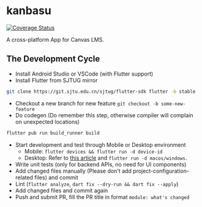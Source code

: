 # kanbasu

[![Coverage Status](https://coveralls.io/repos/github/BugenZhao/kanbasu/badge.svg?branch=main&t=JNOXuu)](https://coveralls.io/github/BugenZhao/kanbasu?branch=main)

A cross-platform App for Canvas LMS.

## The Development Cycle

- Install Android Studio or VSCode (with Flutter support)
- Install Flutter from SJTUG mirror

```bash
git clone https://git.sjtu.edu.cn/sjtug/flutter-sdk flutter -b stable
```

- Checkout a new branch for new feature `git checkout -b some-new-feature`
- Do codegen (Do remember this step, otherwise compiler will complain on unexpected locations)

```bash
flutter pub run build_runner build
```

- Start development and test through Mobile or Desktop environment
  - Mobile: `flutter devices && flutter run -d device-id`
  - Desktop: Refer to [this article](https://flutter.dev/desktop) and `flutter run -d macos/windows`.
- Write unit tests (only for backend APIs, no need for UI components)
- Add changed files manually (Please don't add project-configuration-related files) and commit
- Lint (`flutter analyze`, `dart fix --dry-run && dart fix --apply`)
- Add changed files and commit again
- Push and submit PR, fill the PR title in format `module: what's changed`
